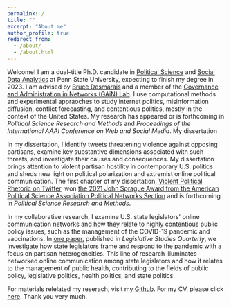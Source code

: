 ```yaml
---
permalink: /
title: ""
excerpt: "About me"
author_profile: true
redirect_from: 
  - /about/
  - /about.html
---
```


Welcome! I am a dual-title Ph.D. candidate in [Political Science](https://polisci.la.psu.edu) and [Social Data Analytics](https://soda.la.psu.edu) at Penn State University, expecting to finish my degree in 2023. I am advised by [Bruce Desmarais](http://brucedesmarais.com) and a member of the [Governance and Administration in Networks (GAiN) Lab](http://brucedesmarais.com/lab.html). I use computational methods and experimental appraoches to study internet politics, misinformation diffusion, conflict forecasting, and contentious politics, mostly in the context of the United States. My research has appeared or is forthcoming in *Political Science Research and Methods* and *Proceedings of the International AAAI Conference on Web and Social Media*. My dissertation

In my dissertation, I identify tweets threatening violence against opposing partisans, examine key substantive dimensions associated with such threats, and investigate their causes and consequences. My dissertation brings attention to violent partisan hostility in contemporary U.S. politics and sheds new light on political polarization and extremist online political communication. The first chapter of my dissertation, [Violent Political Rhetoric on Twitter](https://github.com/taegyoon-kim/violent_political_rheotric_on_twitter/blob/master/Violent%20Political%20Rhetoric%20on%20Twitter.pdf), won [the 2021 John Sprague Award from the American Political Science Association Political Networks Section](https://www.apsanet.org/STAFF/Membership-Workspace/Organized-Sections/Organized-Section-Awards/Organized-Section-Awards/Section-41) and is forthcoming in *Political Science Research and Methods*.

In my collaborative research, I examine U.S. state legislators' online communication networks and how they relate to highly contentious public policy issues, such as the management of the COVID-19 pandemic and vaccinations. In [one paper](https://onlinelibrary.wiley.com/doi/epdf/10.1111/lsq.12367), published in *Legislative Studies Quarterly*, we investigate how state legislators frame and respond to the pandemic with a focus on partisan heterogeneities. This line of research illuminates networked online communication among state legislators and how it relates to the management of public health, contributing to the fields of public policy, legislative politics, health politics, and state politics. 

For materials relelated my reserach, visit my [Github](https://github.com/taegyoon-kim). For my CV, please click [here](https://github.com/taegyoon-kim/taegyoon-kim.github.io/blob/master/files/curriculum_vitae_ap.pdf). Thank you very much.

